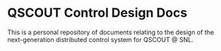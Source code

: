 # QSCOUT Control Design Docs

This is a personal repository of documents relating to the design of
the next-generation distributed control system for QSCOUT @ SNL.
